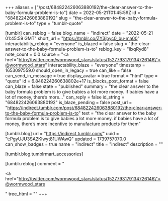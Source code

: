 +++
aliases = ["/post/684822426063880192/the-clear-answer-to-the-baby-formula-problem-is-to"]
date = 2022-05-21T01:45:59Z
id = "684822426063880192"
slug = "the-clear-answer-to-the-baby-formula-problem-is-to"
type = "tumblr-quote"

[tumblr]
can_reblog = false
blog_name = "indirect"
date = "2022-05-21 01:45:59 GMT"
short_url = "https://tmblr.co/ZY3jbyc0_bu-ma00"
interactability_reblog = "everyone"
is_blazed = false
slug = "the-clear-answer-to-the-baby-formula-problem-is-to"
reblog_key = "ilxqRyd8"
note_count = 0.0
source = "<a href=\"http://twitter.com/wormwood_stars/status/1527793179134726146\">@wormwood_stars</a>"
interactability_blaze = "everyone"
timestamp = 1653097559.0
should_open_in_legacy = true
can_like = false
can_send_in_message = true
display_avatar = true
format = "html"
type = "quote"
id = 6.848224260638802e+17
is_blocks_post_format = false
can_blaze = false
state = "published"
summary = "the clear answer to the baby formula problem is to give babies a lot more money. if babies have a lot of money, there’s more..."
can_reply = false
id_string = "684822426063880192"
is_blaze_pending = false
post_url = "https://indirect.tumblr.com/post/684822426063880192/the-clear-answer-to-the-baby-formula-problem-is-to"
text = "the clear answer to the baby formula problem is to give babies a lot more money. if babies have a lot of money, there&rsquo;s more incentive to manufacture products for them"

[tumblr.blog]
url = "https://indirect.tumblr.com/"
uuid = "t:PgyUJU3SA2Klwyt81UWAwQ"
updated = 1739757070.0
can_show_badges = true
name = "indirect"
title = "indirect"
description = ""

[tumblr.blog.tumblrmart_accessories]

[tumblr.reblog]
comment = "<p><a href=\"http://twitter.com/wormwood_stars/status/1527793179134726146\">@wormwood_stars</a></p>"
tree_html = ""
+++
